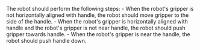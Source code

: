  

The robot should perform the following steps:
    - When the robot's gripper is not horizontally aligned with handle, the robot should move gripper to the side of the handle.
    - When the robot's gripper is horizontally aligned with handle and the robot's gripper is not near handle, the robot should push gripper towards handle.
    - When the robot's gripper is near the handle, the robot should push handle down.